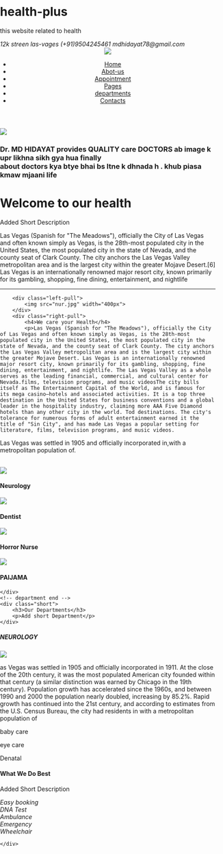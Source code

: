 # health-plus
this website related to health 
<!DOCTYPE html>
<html lang="en-us">
<head>
	<title>p24</title>
	<link rel="stylesheet" type="text/css" href="style.css">
	<meta charset="utf-8">
	<script src="https://kit.fontawesome.com/f2c4999f8c.js" crossorigin="anonymous"></script>
</head>
<body>
	<style type="text/css">
		body{
			margin: 0px;
			padding: 0px;
		}
	</style>
<!-- 	socila media contacts -->
	<div class="social-media">
		<i class="fas fa-home mt">12k streen las-vages</i>
		<i class="fas fa-phone ml">(+91)9504245461</i>
		<i class="fas fa-envelope-open-text ml1">mdhidayat78@gmail.com</i>
		<i class="fab fa-twitter left"></i>
		<i class="fab fa-whatsapp-square leftwt"></i>
		<i class="fab fa-facebook leftfb"></i>
		<i class="fas fa-rss rssss"></i>
	</div>
<!-- socila media end -->
 <!-- navigation bar start -->
 	<header class="header">
 	<!-- left box for logo -->
 		<div class="left-logo">
 			<img src="kk.png">
 		</div>
 	<!-- end left -->
 	<!-- right for navigation -->
 		<div class="right-navigation">
 			<ul>
 				<li><a href="#">Home</a></li>
 				<li><a href="#">Abot-us</a></li>
 				<li><a href="#">Appointment</a></li>
 				<li><a href="#">Pages</a></li>
 				<li><a href="#">departments</a></li>
 				<li><a href="#">Contacts</a></li>
 			</ul>
 		</div>
 	<!-- end right -->
 	</header>
 <!-- 	header end hua  -->
 	<div class="image">
 		<img src="dr1.jpg">
 		<h3>Dr. MD HIDAYAT provides QUALITY care DOCTORS ab image k upr likhna sikh gya hua finally<br>  about doctors kya btye bhai bs ltne k dhnada h .  khub piasa kmaw  mjaani life </h3>
 	</div>
 <!-- 	body work now -->
 	<div class="h2p">
 		<h1>Welcome to our health</h1>
 		<p>Added Short Description</p>
 		<div class="para">
 			<p>Las Vegas (Spanish for "The Meadows"), officially the City of Las Vegas and often known simply as Vegas, is the 28th-most populated city in the United States, the most populated city in the state of Nevada, and the county seat of Clark County. The city anchors the Las Vegas Valley metropolitan area and is the largest city within the greater Mojave Desert.[6] Las Vegas is an internationally renowned major resort city, known primarily for its gambling, shopping, fine dining, entertainment, and nightlife</p>
 		</div>
 	</div>
 	<hr>
 	<div class="container">
 		
 		<div class="left-pull">
 			<img src="nur.jpg" width="400px">
 		</div>
 		<div class="right-pull">
 			<h4>We care your Health</h4>
 			<p>Las Vegas (Spanish for "The Meadows"), officially the City of Las Vegas and often known simply as Vegas, is the 28th-most populated city in the United States, the most populated city in the state of Nevada, and the county seat of Clark County. The city anchors the Las Vegas Valley metropolitan area and is the largest city within the greater Mojave Desert. Las Vegas is an internationally renowned major resort city, known primarily for its gambling, shopping, fine dining, entertainment, and nightlife. The Las Vegas Valley as a whole serves as the leading financial, commercial, and cultural center for Nevada.films, television programs, and music videosThe city bills itself as The Entertainment Capital of the World, and is famous for its mega casino–hotels and associated activities. It is a top three destination in the United States for business conventions and a global leader in the hospitality industry, claiming more AAA Five Diamond hotels than any other city in the world. Tod destinations. The city's tolerance for numerous forms of adult entertainment earned it the title of "Sin City", and has made Las Vegas a popular setting for literature, films, television programs, and music videos.

Las Vegas was settled in 1905 and officially incorporated in,with a metropolitan population of.</a></p>
 		</div>	
 	</div>
 	<div class="deprtment">
 		<div class="p234b">
 			<img src="p234.jpg">
 			<div class="p234bb"><h4> Neurology</h4>
 			</div>
 		</div>
 		<div class="p2345b">
 			<img src="p2345.jpg">
 			<div class="p2345bb"><h4>Dentist</h4></div>
 		</div>
 		<div class="p2444b">
 			<img src="p2444.jpg">
 			<div class="p2444bb"><h4>Horror Nurse</h4></div>
 		</div>
 		<div class="p24444b">
 			<img src="p24444.jpg">
 			<div class="p24444bb"><h4>PAIJAMA</h4></div>
 		</div>
 		
 	</div>
 	<!-- department end -->
 	<div class="short">
 		<h3>Our Departments</h3>
 		<p>Add short Department</p>
 	</div>
<div class="box111">
	<h5>NEUROLOGY</h5>
</div>
<div class="boxhl">
	<div class="imgnrn">
		<img src="nrn.jpg">
	</div>
	<div class="imgpara">
		<p>as Vegas was settled in 1905 and officially incorporated in 1911. At the close of the 20th century, it was the most populated American city founded within that century (a similar distinction was earned by Chicago in the 19th century). Population growth has accelerated since the 1960s, and between 1990 and 2000 the population nearly doubled, increasing by 85.2%. Rapid growth has continued into the 21st century, and according to estimates from the U.S. Census Bureau, the city had  residents in with a metropolitan population of</p>
	</div>
	
</div>
<div class="box2">
	<div class="babycr">
		<p>baby care</p>
	</div>
	<div class="eyecar">
		<p>eye care</p>
	</div>
	<div class="dental">
		<p>Denatal</p>
	</div>
</div>
   <!-- now circle font awessom -->
 <div class="fontawsm">
 	<h4>What We Do Best</h4>
 	<p>Added Short Description</p>
 	<div class="easy-booking">
 		<i class="far fa-edit">Easy booking</i>
 	</div>
 	<div class="DNA-testing">
 		<i class="fas fa-dna">DNA Test</i>
 	</div>
 	<div class="ambulance">
 		<i class="fas fa-ambulance">Ambulance</i>
 	</div>
 	<div class="emergency">
 		<i class="fas fa-user-md">Emergency</i>
 	</div>
 	<div class="whheelchr">
 		<i class="fas fa-wheelchair">Wheelchair</i>
 	</div>
 </div>
	<!-- circle end -->
	<div class="cal">
		
	</div>
</body>
</html>
